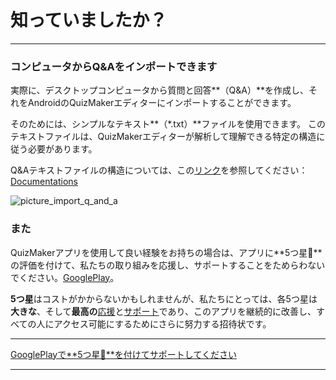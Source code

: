 # 知っていましたか？

---

### コンピュータからQ&Aをインポートできます
実際に、デスクトップコンピュータから質問と回答**（Q&A）**を作成し、それをAndroidのQuizMakerエディターにインポートすることができます。

そのためには、シンプルなテキスト**（*.txt）**ファイルを使用できます。
このテキストファイルは、QuizMakerエディターが解析して理解できる特定の構造に従う必要があります。

Q&Aテキストファイルの構造については、この[リンク][Documentations]を参照してください：
[Documentations]

![picture_import_q_and_a]

### また
QuizMakerアプリを使用して良い経験をお持ちの場合は、アプリに**5つ星🌟**の評価を付けて、私たちの取り組みを応援し、サポートすることをためらわないでください。[GooglePlay]。

**5つ星**はコストがかからないかもしれませんが、私たちにとっては、各5つ星は**大きな**、そして**最高の**[応援][GooglePlay]と[サポート][GooglePlay]であり、このアプリを継続的に改善し、すべての人にアクセス可能にするためにさらに努力する招待状です。

---
[GooglePlayで**5つ星🌟**を付けてサポートしてください][GooglePlay]

---

[GooglePlay]: https://play.google.com/store/apps/details?id=com.devup.qcm.maker
[picture_import_q_and_a]: https://firebasestorage.googleapis.com/v0/b/qcm-maker-dd221.appspot.com/o/documents%2Fnotifications%2Fimages%2Fimport_q_and_a.png?alt=media&token=7f3d7856-e287-468d-a5c5-b67410dbbcf4
[Documentations]: https://github.com/Q-maker/document-qmaker-specifications/blob/master/file_structure/en/txt_question_answers_structuration.md
